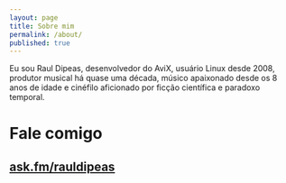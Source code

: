 ```yaml
---
layout: page
title: Sobre mim
permalink: /about/
published: true
---
```






Eu sou Raul Dipeas, desenvolvedor do AviX, usuário Linux desde 2008, produtor musical há quase uma década, músico apaixonado desde os 8 anos de idade e cinéfilo aficionado por ficção científica e paradoxo temporal.

# Fale comigo
## [**ask.fm/rauldipeas**](http://ask.fm/rauldipeas)
